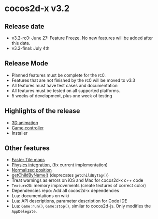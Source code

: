 # cocos2d-x v3.2

## Release date

* v3.2-rc0: June 27: Feature Freeze. No new features will be added after this date.
* v3.2-final: July 4th

## Release Mode

* Planned features must be complete for the rc0.
* Features that are not finished by the rc0 will be moved to v3.3
* All features must have test cases and documentation
* All features must be tested on all supported platforms.
* 5 weeks of development, plus one week of testing

## Highlights of the release

* [3D animation](https://docs.google.com/document/d/1wY4NnzF8-oUgcKBzsvxgyhX-xNfITgJzT_fPjKDNaQw/edit#)
* [Game controller]()
* Installer

## Other features

* [Faster Tile maps](https://github.com/ricardoquesada/cocos2d-x/tree/fast_tmx)
* [Physics integration](https://github.com/cocos2d/cocos2d-x/pull/5493), (fix current implementation)
* [Normalized position](https://github.com/cocos2d/cocos2d-x/pull/6613)
* [getChildByName()](https://github.com/cocos2d/cocos2d-x/pull/5671) (deprecates `getChildByTag()`)
* Treat warnings as errors on iOS and Mac for cocos2d-x c++ code
* `Texture2D`: memory improvements (create textures of correct color)
* Dependencies repo: Add all cocos2d-x dependencies 
* Lua: documentations on wiki
* Lua: API descriptions, parameter description for Code IDE
* Lua: `Game:run()`, `Game:stop()`, similar to cocos2d-js. Only modifies the `AppDelegate`.

